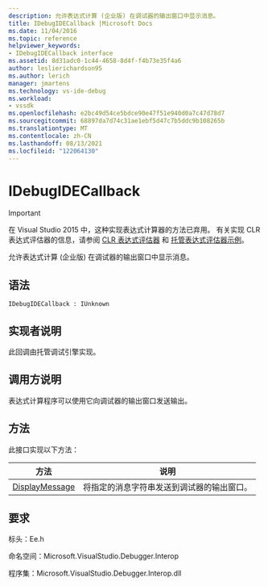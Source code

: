 ```yaml
---
description: 允许表达式计算 (企业版) 在调试器的输出窗口中显示消息。
title: IDebugIDECallback |Microsoft Docs
ms.date: 11/04/2016
ms.topic: reference
helpviewer_keywords:
- IDebugIDECallback interface
ms.assetid: 8d31adc0-1c44-4658-8d4f-f4b73e35f4a6
author: leslierichardson95
ms.author: lerich
manager: jmartens
ms.technology: vs-ide-debug
ms.workload:
- vssdk
ms.openlocfilehash: e2bc49d54ce5bdce90e47f51e940d0a7c47d78d7
ms.sourcegitcommit: 68897da7d74c31ae1ebf5d47c7b5ddc9b108265b
ms.translationtype: MT
ms.contentlocale: zh-CN
ms.lasthandoff: 08/13/2021
ms.locfileid: "122064130"
---
```

# <a name="idebugidecallback"></a>IDebugIDECallback
> [!IMPORTANT]
> 在 Visual Studio 2015 中，这种实现表达式计算器的方法已弃用。 有关实现 CLR 表达式评估器的信息，请参阅 [CLR 表达式评估器](https://github.com/Microsoft/ConcordExtensibilitySamples/wiki/CLR-Expression-Evaluators) 和 [托管表达式评估器示例](https://github.com/Microsoft/ConcordExtensibilitySamples/wiki/Managed-Expression-Evaluator-Sample)。

 允许表达式计算 (企业版) 在调试器的输出窗口中显示消息。

## <a name="syntax"></a>语法

```
IDebugIDECallback : IUnknown
```

## <a name="notes-for-implementers"></a>实现者说明
 此回调由托管调试引擎实现。

## <a name="notes-for-callers"></a>调用方说明
 表达式计算程序可以使用它向调试器的输出窗口发送输出。

## <a name="methods"></a>方法
 此接口实现以下方法：

|方法|说明|
|------------|-----------------|
|[DisplayMessage](../../../extensibility/debugger/reference/idebugidecallback-displaymessage.md)|将指定的消息字符串发送到调试器的输出窗口。|

## <a name="requirements"></a>要求
 标头：Ee.h

 命名空间：Microsoft.VisualStudio.Debugger.Interop

 程序集：Microsoft.VisualStudio.Debugger.Interop.dll
